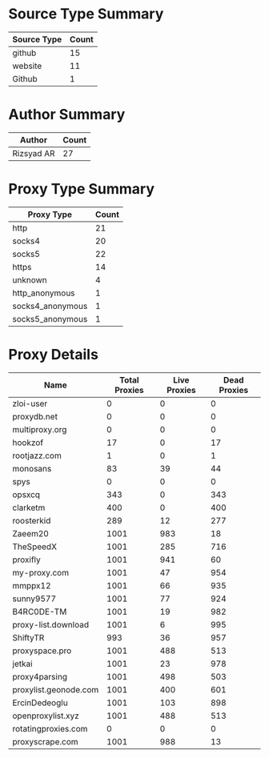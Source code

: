 # Source Type Summary

| Source Type | Count |
|-------------|-------|
| github | 15 |
| website | 11 |
| Github | 1 |


# Author Summary

| Author | Count |
|--------|-------|
| Rizsyad AR | 27 |


# Proxy Type Summary

| Proxy Type | Count |
|------------|-------|
| http | 21 |
| socks4 | 20 |
| socks5 | 22 |
| https | 14 |
| unknown | 4 |
| http_anonymous | 1 |
| socks4_anonymous | 1 |
| socks5_anonymous | 1 |


# Proxy Details

| Name | Total Proxies | Live Proxies | Dead Proxies |
|------|---------------|--------------|---------------|
| zloi-user | 0 | 0 | 0 |
| proxydb.net | 0 | 0 | 0 |
| multiproxy.org | 0 | 0 | 0 |
| hookzof | 17 | 0 | 17 |
| rootjazz.com | 1 | 0 | 1 |
| monosans | 83 | 39 | 44 |
| spys | 0 | 0 | 0 |
| opsxcq | 343 | 0 | 343 |
| clarketm | 400 | 0 | 400 |
| roosterkid | 289 | 12 | 277 |
| Zaeem20 | 1001 | 983 | 18 |
| TheSpeedX | 1001 | 285 | 716 |
| proxifly | 1001 | 941 | 60 |
| my-proxy.com | 1001 | 47 | 954 |
| mmppx12 | 1001 | 66 | 935 |
| sunny9577 | 1001 | 77 | 924 |
| B4RC0DE-TM | 1001 | 19 | 982 |
| proxy-list.download | 1001 | 6 | 995 |
| ShiftyTR | 993 | 36 | 957 |
| proxyspace.pro | 1001 | 488 | 513 |
| jetkai | 1001 | 23 | 978 |
| proxy4parsing | 1001 | 498 | 503 |
| proxylist.geonode.com | 1001 | 400 | 601 |
| ErcinDedeoglu | 1001 | 103 | 898 |
| openproxylist.xyz | 1001 | 488 | 513 |
| rotatingproxies.com | 0 | 0 | 0 |
| proxyscrape.com | 1001 | 988 | 13 |
